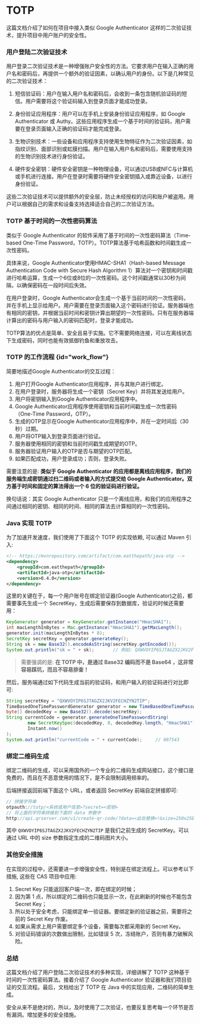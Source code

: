 # TOTP

这篇文档介绍了如何在项目中接入类似 Google Authenticator 这样的二次验证技术，提升项目中用户账户的安全性。

### 用户登陆二次验证技术

用户登录二次验证技术是一种增强账户安全性的方法。它要求用户在输入正确的用户名和密码后，再提供一个额外的验证因素，以确认用户的身份。以下是几种常见的二次验证技术：

1.  短信验证码：用户在输入用户名和密码后，会收到一条包含随机验证码的短信。用户需要将这个验证码输入到登录页面才能成功登录。

2.  身份验证应用程序：用户可以在手机上安装身份验证应用程序，如 Google Authenticator 或 Authy。这些应用程序生成一个基于时间的验证码，用户需要在登录页面输入正确的验证码才能完成登录。

3.  生物识别技术：一些设备和应用程序支持使用生物特征作为二次验证因素，如指纹识别、面部识别或虹膜扫描。用户在输入用户名和密码后，需要使用支持的生物识别技术进行身份验证。

4.  硬件安全密钥：硬件安全密钥是一种物理设备，可以通过USB或NFC与计算机或手机进行连接。用户在登录时需要将硬件安全密钥插入或靠近设备，以进行身份验证。

这些二次验证技术可以提供额外的安全层，防止未经授权的访问和账户被盗用。用户可以根据自己的需求和设备支持选择适合自己的二次验证方法。

### TOTP 基于时间的一次性密码算法

类似于 Google Authenticator 的软件采用了基于时间的一次性密码算法（Time-based One-Time Password，TOTP）。TOTP算法基于哈希函数和时间戳生成一次性密码。

具体来说，Google Authenticator使用HMAC-SHA1（Hash-based Message Authentication Code with Secure Hash Algorithm 1）算法对一个密钥和时间戳进行哈希运算，生成一个6位或8位的一次性密码。这个时间戳通常以30秒为间隔，以确保密码在一段时间后失效。

在用户登录时，Google Authenticator会生成一个基于当前时间的一次性密码，并在手机上显示给用户。用户需要在登录页面输入这个密码进行验证。服务器端也有相同的密钥，并根据当前时间和密钥计算出期望的一次性密码。只有在服务器端计算出的密码与用户输入的密码匹配时，登录才能成功。

TOTP算法的优点是简单、安全且易于实施。它不需要网络连接，可以在离线状态下生成密码，同时也能有效抵御钓鱼和重放攻击。

### TOTP 的工作流程 {id="work_flow"}

简要地描述Google Authenticator的交互过程：

1. 用户打开Google Authenticator应用程序，并与其账户进行绑定。
2. 在用户登录时，服务器将生成一个密钥（Secret Key）并将其发送给用户。
3. 用户将密钥输入到Google Authenticator应用程序中。
4. Google Authenticator应用程序使用密钥和当前时间戳生成一次性密码（One-Time Password，OTP）。
5. 生成的OTP显示在Google Authenticator应用程序中，并在一定时间后（30秒）过期。
6. 用户将OTP输入到登录页面进行验证。
7. 服务器使用相同的密钥和当前时间戳生成期望的OTP。
8. 服务器验证用户输入的OTP是否与期望的OTP匹配。
9. 如果匹配成功，用户登录成功；否则，登录失败。

需要注意的是: **类似于 Google Authenticator 的应用都是离线应用程序，我们的服务端生成密钥通过扫二维码或者输入的方式提交给 Google Authenticator。双方基于时间和固定的算法得出一个 6 位的验证码进行验证。**

换句话说：其实 Google Authenticator 只是一个离线应用，和我们的应用程序之间通过相同的密钥、相同的时间、相同的算法去计算相同的一次性密码。

### Java 实现 TOTP

为了加速开发速度，我们使用了下面这个 TOTP 的实现依赖, 可以通过 Maven 引入:
```xml
<!-- https://mvnrepository.com/artifact/com.eatthepath/java-otp -->
<dependency>
    <groupId>com.eatthepath</groupId>
    <artifactId>java-otp</artifactId>
    <version>0.4.0</version>
</dependency>
```
这里的关键在于，每一个用户账号在绑定验证器(Google Authenticator)之前，都需要事先生成一个 SecretKey，生成后需要保存到数据库，验证的时候还需要用：
```java
KeyGenerator generator = KeyGenerator.getInstance("HmacSHA1");
int macLengthInBytes = Mac.getInstance("HmacSHA1").getMacLength();
generator.init(macLengthInBytes * 8);
SecretKey secretKey = generator.generateKey();
String sk = new Base32().encodeAsString(secretKey.getEncoded());
System.out.println("sk = " + sk);       // 例如: QXWVOYIP6SJTAGZX2JKV2FECHZYN2TIP
```
> 需要强调的是: **在 TOTP 中，是通过 Base32 编码而不是 Base64 ，这非常容易踩坑，而且不容易排查！**

然后，服务端通过如下代码生成当前的验证码，和用户输入的验证码进行对比即可:
```java
String secretKey = "QXWVOYIP6SJTAGZX2JKV2FECHZYN2TIP";
TimeBasedOneTimePasswordGenerator generator = new TimeBasedOneTimePasswordGenerator();
byte[] decodedKey = new Base32().decode(secretKey);
String currentCode = generator.generateOneTimePasswordString(
        new SecretKeySpec(decodedKey, 0, decodedKey.length, "HmacSHA1"),
        Instant.now()
);
System.out.println("currentCode = " + currentCode);     // 087543
```
### 绑定二维码生成

绑定二维码的生成，可以采用国外的一个专业的二维码生成网站接口，这个接口是免费的，而且在不恶意使用的情况下，是不会限制调用频率的。

后端拼接返回前端下面这个 URL，或者返回 SecretKey 前端自定拼接即可:
```java
// 拼接字符串
otpauth://totp/<系统或用户信息>?secret=<密钥>
// 将上面的字符串拼接到下面的 data 参数中
http://api.qrserver.com/v1/create-qr-code/?data=<此处替换>!&size=250x250
```

其中 `QXWVOYIP6SJTAGZX2JKV2FECHZYN2TIP` 是我们之前生成的 SecretKey。可以通过 URL 中的 size 参数指定生成的二维码图片大小。

### 其他安全措施

在实现的过程中，还需要进一步增强安全性，特别是在绑定流程上。可以参考以下措施, 这些在 CAS 项目中应用:

1. Secret Key 只能返回客户端一次，即在绑定的时候；
2. 因为第 1 点，所以绑定的二维码也只能显示一次，在此刷新的时候也不能包含 Secret Key；
3. 所以处于安全考虑，只能绑定单一验证器。要绑定新的验证器之前，需要将之前的 Secret Key 作废。
4. 如果从需求上用户需要绑定多个设备，需要每次都采用新的 Secret Key。
5. 对验证码错误的次数做出限制，比如错误 5 次，冻结账户，否则有暴力破解风险。

### 总结

这篇文档介绍了用户登陆二次验证技术的多种实现，详细讲解了 TOTP 这种基于时间的一次性密码算法。接着介绍了 Google Authenticator 验证器和我们项目验证的交互流程。最后，文档给出了 TOTP 在 Java 中的实现应用，二维码的简单生成。

安全从来不是绝对的，所以，及时使用了二次验证，也要反复思考每一个环节是否有漏洞。增加更多的安全措施。
